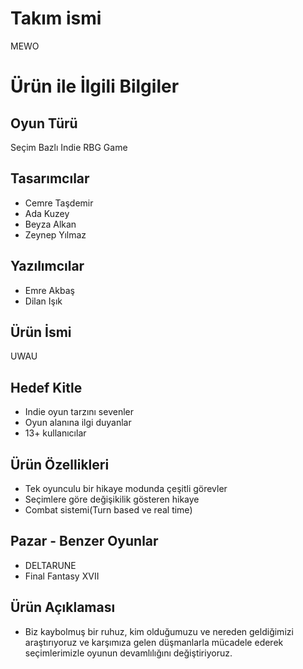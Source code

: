 # Takım ismi
MEWO
# Ürün ile İlgili Bilgiler
## Oyun Türü
Seçim Bazlı Indie RBG Game 
## Tasarımcılar
- Cemre Taşdemir
- Ada Kuzey
- Beyza Alkan
- Zeynep Yılmaz
## Yazılımcılar
- Emre Akbaş
- Dilan Işık
## Ürün İsmi
UWAU
## Hedef Kitle
- Indie oyun tarzını sevenler
- Oyun alanına ilgi duyanlar
- 13+ kullanıcılar
## Ürün Özellikleri 
- Tek oyunculu bir hikaye modunda çeşitli görevler
- Seçimlere göre değişikilik gösteren hikaye
- Combat sistemi(Turn based ve real time)
## Pazar - Benzer Oyunlar
- DELTARUNE
- Final Fantasy XVII

## Ürün Açıklaması
- Biz kaybolmuş bir ruhuz, kim olduğumuzu ve nereden geldiğimizi araştırıyoruz ve karşımıza gelen düşmanlarla mücadele ederek seçimlerimizle oyunun devamlılığını değiştiriyoruz.
